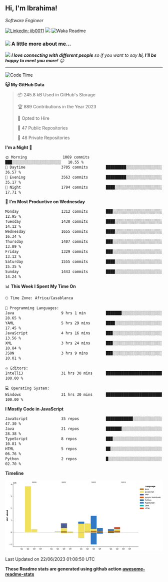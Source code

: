 <h2>Hi, I'm Ibrahima! </h2>
<p><em>Software Engineer 
</em></p>


[![Linkedin: iib0011](https://img.shields.io/badge/-iib0011-blue?style=flat-square&logo=Linkedin&logoColor=white&link=https://www.linkedin.com/in/iib0011/)](https://www.linkedin.com/in/iib0011/)
![](https://visitor-badge.glitch.me/badge?page_id=iib0011)
![Waka Readme](https://github.com/iib0011/iib0011/workflows/Waka%20Readme/badge.svg)


### <img src="https://media.giphy.com/media/VgCDAzcKvsR6OM0uWg/giphy.gif" width="50"> A little more about me...  


<img src="https://media.giphy.com/media/LnQjpWaON8nhr21vNW/giphy.gif" width="60"> <em><b>I love connecting with different people</b> so if you want to say <b>hi, I'll be happy to meet you more!</b> 😊</em>

---
<!--START_SECTION:waka-->
![Code Time](http://img.shields.io/badge/Code%20Time-2%2C244%20hrs%2038%20mins-blue)

**🐱 My GitHub Data** 

> 📦 245.8 kB Used in GitHub's Storage 
 > 
> 🏆 889 Contributions in the Year 2023
 > 
> 💼 Opted to Hire
 > 
> 📜 47 Public Repositories 
 > 
> 🔑 48 Private Repositories 
 > 
**I'm a Night 🦉** 

```text
🌞 Morning                1069 commits        ███░░░░░░░░░░░░░░░░░░░░░░   10.55 % 
🌆 Daytime                3705 commits        █████████░░░░░░░░░░░░░░░░   36.57 % 
🌃 Evening                3563 commits        █████████░░░░░░░░░░░░░░░░   35.17 % 
🌙 Night                  1794 commits        ████░░░░░░░░░░░░░░░░░░░░░   17.71 % 
```
📅 **I'm Most Productive on Wednesday** 

```text
Monday                   1312 commits        ███░░░░░░░░░░░░░░░░░░░░░░   12.95 % 
Tuesday                  1430 commits        ████░░░░░░░░░░░░░░░░░░░░░   14.12 % 
Wednesday                1655 commits        ████░░░░░░░░░░░░░░░░░░░░░   16.34 % 
Thursday                 1407 commits        ███░░░░░░░░░░░░░░░░░░░░░░   13.89 % 
Friday                   1329 commits        ███░░░░░░░░░░░░░░░░░░░░░░   13.12 % 
Saturday                 1555 commits        ████░░░░░░░░░░░░░░░░░░░░░   15.35 % 
Sunday                   1443 commits        ████░░░░░░░░░░░░░░░░░░░░░   14.24 % 
```


📊 **This Week I Spent My Time On** 

```text
🕑︎ Time Zone: Africa/Casablanca

💬 Programming Languages: 
Java                     9 hrs 1 min         ███████░░░░░░░░░░░░░░░░░░   28.65 % 
YAML                     5 hrs 29 mins       ████░░░░░░░░░░░░░░░░░░░░░   17.45 % 
JavaScript               4 hrs 16 mins       ███░░░░░░░░░░░░░░░░░░░░░░   13.56 % 
XML                      3 hrs 24 mins       ███░░░░░░░░░░░░░░░░░░░░░░   10.84 % 
JSON                     3 hrs 9 mins        ███░░░░░░░░░░░░░░░░░░░░░░   10.01 % 

🔥 Editors: 
IntelliJ                 31 hrs 30 mins      █████████████████████████   100.00 % 

💻 Operating System: 
Windows                  31 hrs 30 mins      █████████████████████████   100.00 % 
```

**I Mostly Code in JavaScript** 

```text
JavaScript               35 repos            ████████████░░░░░░░░░░░░░   47.30 % 
Java                     21 repos            ███████░░░░░░░░░░░░░░░░░░   28.38 % 
TypeScript               8 repos             ███░░░░░░░░░░░░░░░░░░░░░░   10.81 % 
HTML                     5 repos             ██░░░░░░░░░░░░░░░░░░░░░░░   06.76 % 
Python                   2 repos             █░░░░░░░░░░░░░░░░░░░░░░░░   02.70 % 
```



**Timeline**

![Lines of Code chart](https://raw.githubusercontent.com/iib0011/iib0011/master/assets/bar_graph.png)


 Last Updated on 22/06/2023 01:08:50 UTC
<!--END_SECTION:waka-->

**These Readme stats are generated using github action [awesome-readme-stats](https://github.com/iib0011/waka-readme-stats)**
